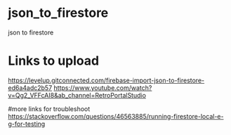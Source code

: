 # json_to_firestore
json to firestore


# Links to upload
https://levelup.gitconnected.com/firebase-import-json-to-firestore-ed6a4adc2b57
https://www.youtube.com/watch?v=Qg2_VFFcAI8&ab_channel=RetroPortalStudio


#more links for troubleshoot
https://stackoverflow.com/questions/46563885/running-firestore-local-e-g-for-testing
